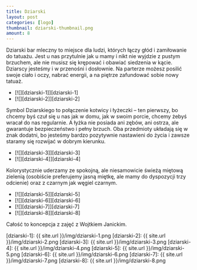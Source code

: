 ```yaml
---
title: Dziarski
layout: post
categories: [logo]
thumbnail: dziarski-thumbnail.png
amount: 8
---
```


Dziarski bar mleczny to miejsce dla ludzi, których łączy głód i zamiłowanie do tatuażu. Jest u nas przytulnie jak u mamy i nikt nie wyjdzie z pustym brzuchem, ale nie musisz się krępować i obawiać siedzenia w kącie. Dziarscy jesteśmy i w przenośni i dosłownie. Na parterze możesz posilić swoje ciało i oczy, nabrać energii, a na piętrze zafundować sobie nowy tatuaż.

* [![][dziarski-1]][dziarski-1]
* [![][dziarski-2]][dziarski-2]

Symbol Dziarskiego to połączenie kotwicy i łyżeczki – ten pierwszy, bo chcemy byś czuł się u nas jak w domu, jak w swoim porcie, chcemy żebyś wracał do nas regularnie. A łyżka nie posiada ani zębów, ani ostrza,  ale gwarantuje bezpieczeństwo i pełny brzuch. Oba przedmioty układają się w znak dodatni, bo jesteśmy bardzo pozytywnie nastawieni do życia i zawsze staramy się rozwijać w dobrym kierunku.

* [![][dziarski-3]][dziarski-3]
* [![][dziarski-4]][dziarski-4]

Kolorystycznie uderzamy ze spokojną, ale niesamowicie świeżą miętową zielenią (osobiście preferujemy jasną miętkę, ale mamy do dyspozycji trzy odcienie) oraz z czarnym jak węgiel czarnym.

* [![][dziarski-5]][dziarski-5]
* [![][dziarski-6]][dziarski-6]
* [![][dziarski-7]][dziarski-7]
* [![][dziarski-8]][dziarski-8]

Całość to koncepcja z zajęć z Wojtkiem Janickim.

[dziarski-1]: {{ site.url }}/img/dziarski-1.png
[dziarski-2]: {{ site.url }}/img/dziarski-2.png
[dziarski-3]: {{ site.url }}/img/dziarski-3.png
[dziarski-4]: {{ site.url }}/img/dziarski-4.png
[dziarski-5]: {{ site.url }}/img/dziarski-5.png
[dziarski-6]: {{ site.url }}/img/dziarski-6.png
[dziarski-7]: {{ site.url }}/img/dziarski-7.png
[dziarski-8]: {{ site.url }}/img/dziarski-8.png